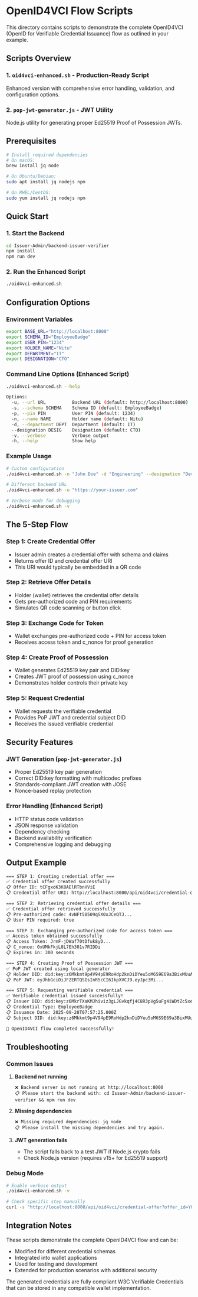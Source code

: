 # OpenID4VCI Flow Scripts

This directory contains scripts to demonstrate the complete OpenID4VCI (OpenID for Verifiable Credential Issuance) flow as outlined in your example.

## Scripts Overview

### 1. `oid4vci-enhanced.sh` - Production-Ready Script
Enhanced version with comprehensive error handling, validation, and configuration options.

### 2. `pop-jwt-generator.js` - JWT Utility
Node.js utility for generating proper Ed25519 Proof of Possession JWTs.

## Prerequisites

```bash
# Install required dependencies
# On macOS:
brew install jq node

# On Ubuntu/Debian:
sudo apt install jq nodejs npm

# On RHEL/CentOS:
sudo yum install jq nodejs npm
```

## Quick Start

### 1. Start the Backend
```bash
cd Issuer-Admin/backend-issuer-verifier
npm install
npm run dev
```

### 2. Run the Enhanced Script
```bash
./oid4vci-enhanced.sh
```

## Configuration Options

### Environment Variables
```bash
export BASE_URL="http://localhost:8000"
export SCHEMA_ID="EmployeeBadge"
export USER_PIN="1234"
export HOLDER_NAME="Nitu"
export DEPARTMENT="IT"
export DESIGNATION="CTO"
```

### Command Line Options (Enhanced Script)
```bash
./oid4vci-enhanced.sh --help

Options:
  -u, --url URL          Backend URL (default: http://localhost:8000)
  -s, --schema SCHEMA    Schema ID (default: EmployeeBadge)
  -p, --pin PIN          User PIN (default: 1234)
  -n, --name NAME        Holder name (default: Nitu)
  -d, --department DEPT  Department (default: IT)
  --designation DESIG    Designation (default: CTO)
  -v, --verbose          Verbose output
  -h, --help             Show help
```

### Example Usage
```bash
# Custom configuration
./oid4vci-enhanced.sh -n "John Doe" -d "Engineering" --designation "Developer" -p "5678"

# Different backend URL
./oid4vci-enhanced.sh -u "https://your-issuer.com"

# Verbose mode for debugging
./oid4vci-enhanced.sh -v
```

## The 5-Step Flow

### Step 1: Create Credential Offer
- Issuer admin creates a credential offer with schema and claims
- Returns offer ID and credential offer URI
- This URI would typically be embedded in a QR code

### Step 2: Retrieve Offer Details
- Holder (wallet) retrieves the credential offer details
- Gets pre-authorized code and PIN requirements
- Simulates QR code scanning or button click

### Step 3: Exchange Code for Token
- Wallet exchanges pre-authorized code + PIN for access token
- Receives access token and c_nonce for proof generation

### Step 4: Create Proof of Possession
- Wallet generates Ed25519 key pair and DID:key
- Creates JWT proof of possession using c_nonce
- Demonstrates holder controls their private key

### Step 5: Request Credential
- Wallet requests the verifiable credential
- Provides PoP JWT and credential subject DID
- Receives the issued verifiable credential

## Security Features

### JWT Generation (`pop-jwt-generator.js`)
- Proper Ed25519 key pair generation
- Correct DID:key formatting with multicodec prefixes
- Standards-compliant JWT creation with JOSE
- Nonce-based replay protection

### Error Handling (Enhanced Script)
- HTTP status code validation
- JSON response validation
- Dependency checking
- Backend availability verification
- Comprehensive logging and debugging

## Output Example

```bash
=== STEP 1: Creating credential offer ===
✅ Credential offer created successfully
📋 Offer ID: tCFgxoK3K8AElRTbnHViE
📋 Credential Offer URI: http://localhost:8000/api/oid4vci/credential-offer?offer_id=tCFgxoK3K8AElRTbnHViE

=== STEP 2: Retrieving credential offer details ===
✅ Credential offer retrieved successfully
📋 Pre-authorized code: 4vNFt58509qSX0xJCeQTJ...
📋 User PIN required: true

=== STEP 3: Exchanging pre-authorized code for access token ===
✅ Access token obtained successfully
📋 Access Token: JrmF-jDWaf70tDfuk8yD...
📋 C_nonce: 0xUMkFkjL8L7Eh301v7RIDDi
📋 Expires in: 300 seconds

=== STEP 4: Creating Proof of Possession JWT ===
✅ PoP JWT created using local generator
📋 Holder DID: did:key:z6Mkkmt9p4V94pE9RoHdp2knDiDYeu5oM6S9E69a3BixMUuA
📋 PoP JWT: eyJhbGciOiJFZERTQSIsInR5cCI6IkpXVCJ9.eyJpc3Mi...

=== STEP 5: Requesting verifiable credential ===
✅ Verifiable credential issued successfully!
📋 Issuer DID: did:key:z6MkrTXaKMJhiviz3gLJGvkqfj4C8R3pVg5uFg4iWDtZc5xe
📋 Credential Type: EmployeeBadge
📋 Issuance Date: 2025-09-28T07:57:25.000Z
📋 Subject DID: did:key:z6Mkkmt9p4V94pE9RoHdp2knDiDYeu5oM6S9E69a3BixMUuA

🎉 OpenID4VCI flow completed successfully!
```

## Troubleshooting

### Common Issues

1. **Backend not running**
   ```
   ❌ Backend server is not running at http://localhost:8000
   📋 Please start the backend with: cd Issuer-Admin/backend-issuer-verifier && npm run dev
   ```

2. **Missing dependencies**
   ```
   ❌ Missing required dependencies: jq node
   📋 Please install the missing dependencies and try again.
   ```

3. **JWT generation fails**
   - The script falls back to a test JWT if Node.js crypto fails
   - Check Node.js version (requires v15+ for Ed25519 support)

### Debug Mode
```bash
# Enable verbose output
./oid4vci-enhanced.sh -v

# Check specific step manually
curl -s "http://localhost:8000/api/oid4vci/credential-offer?offer_id=YOUR_OFFER_ID" | jq .
```

## Integration Notes

These scripts demonstrate the complete OpenID4VCI flow and can be:
- Modified for different credential schemas
- Integrated into wallet applications
- Used for testing and development
- Extended for production scenarios with additional security

The generated credentials are fully compliant W3C Verifiable Credentials that can be stored in any compatible wallet implementation.
